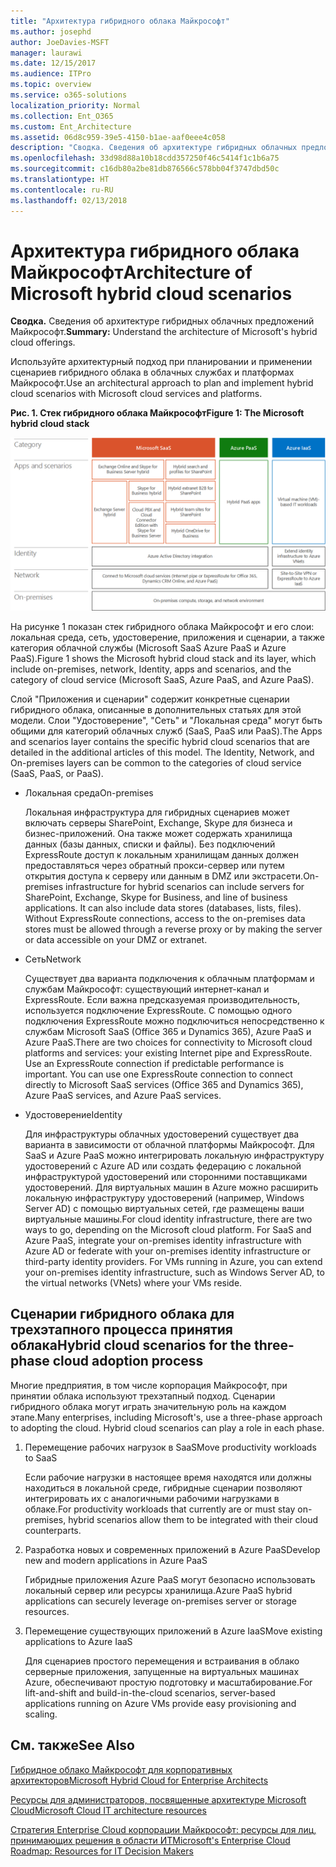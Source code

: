 ```yaml
---
title: "Архитектура гибридного облака Майкрософт"
ms.author: josephd
author: JoeDavies-MSFT
manager: laurawi
ms.date: 12/15/2017
ms.audience: ITPro
ms.topic: overview
ms.service: o365-solutions
localization_priority: Normal
ms.collection: Ent_O365
ms.custom: Ent_Architecture
ms.assetid: 06d8c959-39e5-4150-b1ae-aaf0eee4c058
description: "Сводка. Сведения об архитектуре гибридных облачных предложений Майкрософт."
ms.openlocfilehash: 33d98d88a10b18cdd357250f46c5414f1c1b6a75
ms.sourcegitcommit: c16db80a2be81db876566c578bb04f3747dbd50c
ms.translationtype: HT
ms.contentlocale: ru-RU
ms.lasthandoff: 02/13/2018
---
```

# <a name="architecture-of-microsoft-hybrid-cloud-scenarios"></a><span data-ttu-id="49e65-103">Архитектура гибридного облака Майкрософт</span><span class="sxs-lookup"><span data-stu-id="49e65-103">Architecture of Microsoft hybrid cloud scenarios</span></span>

 <span data-ttu-id="49e65-104">**Сводка.** Сведения об архитектуре гибридных облачных предложений Майкрософт.</span><span class="sxs-lookup"><span data-stu-id="49e65-104">**Summary:** Understand the architecture of Microsoft's hybrid cloud offerings.</span></span>
  
<span data-ttu-id="49e65-105">Используйте архитектурный подход при планировании и применении сценариев гибридного облака в облачных службах и платформах Майкрософт.</span><span class="sxs-lookup"><span data-stu-id="49e65-105">Use an architectural approach to plan and implement hybrid cloud scenarios with Microsoft cloud services and platforms.</span></span>
  
<span data-ttu-id="49e65-106">**Рис. 1. Стек гибридного облака Майкрософт**</span><span class="sxs-lookup"><span data-stu-id="49e65-106">**Figure 1: The Microsoft hybrid cloud stack**</span></span>

![Стек гибридного облака Microsoft](images/Hybrid_Poster/Hybrid_Cloud_Stack.png)
  
<span data-ttu-id="49e65-108">На рисунке 1 показан стек гибридного облака Майкрософт и его слои: локальная среда, сеть, удостоверение, приложения и сценарии, а также категория облачной службы (Microsoft SaaS Azure PaaS и Azure PaaS).</span><span class="sxs-lookup"><span data-stu-id="49e65-108">Figure 1 shows the Microsoft hybrid cloud stack and its layer, which include on-premises, network, Identity, apps and scenarios, and the category of cloud service (Microsoft SaaS, Azure PaaS, and Azure PaaS).</span></span>
  
<span data-ttu-id="49e65-p101">Слой "Приложения и сценарии" содержит конкретные сценарии гибридного облака, описанные в дополнительных статьях для этой модели. Слои "Удостоверение", "Сеть" и "Локальная среда" могут быть общими для категорий облачных служб (SaaS, PaaS или PaaS).</span><span class="sxs-lookup"><span data-stu-id="49e65-p101">The Apps and scenarios layer contains the specific hybrid cloud scenarios that are detailed in the additional articles of this model. The Identity, Network, and On-premises layers can be common to the categories of cloud service (SaaS, PaaS, or PaaS).</span></span>
  
- <span data-ttu-id="49e65-111">Локальная среда</span><span class="sxs-lookup"><span data-stu-id="49e65-111">On-premises</span></span>
    
    <span data-ttu-id="49e65-p102">Локальная инфраструктура для гибридных сценариев может включать серверы SharePoint, Exchange, Skype для бизнеса и бизнес-приложений. Она также может содержать хранилища данных (базы данных, списки и файлы). Без подключений ExpressRoute доступ к локальным хранилищам данных должен предоставляться через обратный прокси-сервер или путем открытия доступа к серверу или данным в DMZ или экстрасети.</span><span class="sxs-lookup"><span data-stu-id="49e65-p102">On-premises infrastructure for hybrid scenarios can include servers for SharePoint, Exchange, Skype for Business, and line of business applications. It can also include data stores (databases, lists, files). Without ExpressRoute connections, access to the on-premises data stores must be allowed through a reverse proxy or by making the server or data accessible on your DMZ or extranet.</span></span>
    
- <span data-ttu-id="49e65-115">Сеть</span><span class="sxs-lookup"><span data-stu-id="49e65-115">Network</span></span>
    
    <span data-ttu-id="49e65-p103">Существует два варианта подключения к облачным платформам и службам Майкрософт: существующий интернет-канал и ExpressRoute. Если важна предсказуемая производительность, используется подключение ExpressRoute. С помощью одного подключения ExpressRoute можно подключиться непосредственно к службам Microsoft SaaS (Office 365 и Dynamics 365), Azure PaaS и Azure PaaS.</span><span class="sxs-lookup"><span data-stu-id="49e65-p103">There are two choices for connectivity to Microsoft cloud platforms and services: your existing Internet pipe and ExpressRoute. Use an ExpressRoute connection if predictable performance is important. You can use one ExpressRoute connection to connect directly to Microsoft SaaS services (Office 365 and Dynamics 365), Azure PaaS services, and Azure PaaS services.</span></span>
    
- <span data-ttu-id="49e65-119">Удостоверение</span><span class="sxs-lookup"><span data-stu-id="49e65-119">Identity</span></span>
    
    <span data-ttu-id="49e65-p104">Для инфраструктуры облачных удостоверений существует два варианта в зависимости от облачной платформы Майкрософт. Для SaaS и Azure PaaS можно интегрировать локальную инфраструктуру удостоверений с Azure AD или создать федерацию с локальной инфраструктурой удостоверений или сторонними поставщиками удостоверений. Для виртуальных машин в Azure можно расширить локальную инфраструктуру удостоверений (например, Windows Server AD) с помощью виртуальных сетей, где размещены ваши виртуальные машины.</span><span class="sxs-lookup"><span data-stu-id="49e65-p104">For cloud identity infrastructure, there are two ways to go, depending on the Microsoft cloud platform. For SaaS and Azure PaaS, integrate your on-premises identity infrastructure with Azure AD or federate with your on-premises identity infrastructure or third-party identity providers. For VMs running in Azure, you can extend your on-premises identity infrastructure, such as Windows Server AD, to the virtual networks (VNets) where your VMs reside.</span></span>
    
## <a name="hybrid-cloud-scenarios-for-the-three-phase-cloud-adoption-process"></a><span data-ttu-id="49e65-123">Сценарии гибридного облака для трехэтапного процесса принятия облака</span><span class="sxs-lookup"><span data-stu-id="49e65-123">Hybrid cloud scenarios for the three-phase cloud adoption process</span></span>

<span data-ttu-id="49e65-p105">Многие предприятия, в том числе корпорация Майкрософт, при принятии облака используют трехэтапный подход. Сценарии гибридного облака могут играть значительную роль на каждом этапе.</span><span class="sxs-lookup"><span data-stu-id="49e65-p105">Many enterprises, including Microsoft's, use a three-phase approach to adopting the cloud. Hybrid cloud scenarios can play a role in each phase.</span></span>
  
1. <span data-ttu-id="49e65-126">Перемещение рабочих нагрузок в SaaS</span><span class="sxs-lookup"><span data-stu-id="49e65-126">Move productivity workloads to SaaS</span></span>
    
    <span data-ttu-id="49e65-127">Если рабочие нагрузки в настоящее время находятся или должны находиться в локальной среде, гибридные сценарии позволяют интегрировать их с аналогичными рабочими нагрузками в облаке.</span><span class="sxs-lookup"><span data-stu-id="49e65-127">For productivity workloads that currently are or must stay on-premises, hybrid scenarios allow them to be integrated with their cloud counterparts.</span></span>
    
2. <span data-ttu-id="49e65-128">Разработка новых и современных приложений в Azure PaaS</span><span class="sxs-lookup"><span data-stu-id="49e65-128">Develop new and modern applications in Azure PaaS</span></span>
    
    <span data-ttu-id="49e65-129">Гибридные приложения Azure PaaS могут безопасно использовать локальный сервер или ресурсы хранилища.</span><span class="sxs-lookup"><span data-stu-id="49e65-129">Azure PaaS hybrid applications can securely leverage on-premises server or storage resources.</span></span>
    
3. <span data-ttu-id="49e65-130">Перемещение существующих приложений в Azure IaaS</span><span class="sxs-lookup"><span data-stu-id="49e65-130">Move existing applications to Azure IaaS</span></span>
    
    <span data-ttu-id="49e65-131">Для сценариев простого перемещения и встраивания в облако серверные приложения, запущенные на виртуальных машинах Azure, обеспечивают простую подготовку и масштабирование.</span><span class="sxs-lookup"><span data-stu-id="49e65-131">For lift-and-shift and build-in-the-cloud scenarios, server-based applications running on Azure VMs provide easy provisioning and scaling.</span></span>
    
## <a name="see-also"></a><span data-ttu-id="49e65-132">См. также</span><span class="sxs-lookup"><span data-stu-id="49e65-132">See Also</span></span>

[<span data-ttu-id="49e65-133">Гибридное облако Майкрософт для корпоративных архитекторов</span><span class="sxs-lookup"><span data-stu-id="49e65-133">Microsoft Hybrid Cloud for Enterprise Architects</span></span>](microsoft-hybrid-cloud-for-enterprise-architects.md)
  
[<span data-ttu-id="49e65-134">Ресурсы для администраторов, посвященные архитектуре Microsoft Cloud</span><span class="sxs-lookup"><span data-stu-id="49e65-134">Microsoft Cloud IT architecture resources</span></span>](microsoft-cloud-it-architecture-resources.md)

[<span data-ttu-id="49e65-135">Стратегия Enterprise Cloud корпорации Майкрософт: ресурсы для лиц, принимающих решения в области ИТ</span><span class="sxs-lookup"><span data-stu-id="49e65-135">Microsoft's Enterprise Cloud Roadmap: Resources for IT Decision Makers</span></span>](https://sway.com/FJ2xsyWtkJc2taRD)



